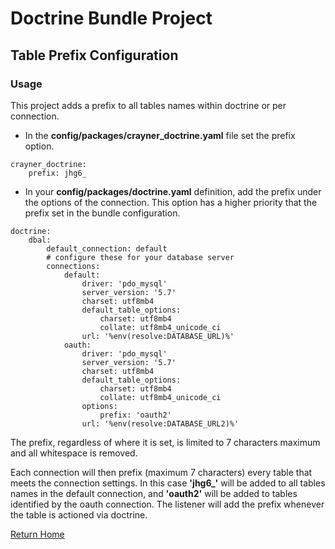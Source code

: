 # Doctrine Bundle Project
## Table Prefix Configuration

### Usage
This project adds a prefix to all tables names within doctrine or per connection.
* In the __config/packages/crayner_doctrine.yaml__ file set the prefix option.
```
crayner_doctrine:
    prefix: jhg6_
```
* In your __config/packages/doctrine.yaml__ definition, add the prefix under the options of the connection. This option has a higher priority that the prefix set in the bundle configuration.

```
doctrine:
    dbal:
        default_connection: default
        # configure these for your database server
        connections:
            default:
                driver: 'pdo_mysql'
                server_version: '5.7'
                charset: utf8mb4
                default_table_options:
                    charset: utf8mb4
                    collate: utf8mb4_unicode_ci
                url: '%env(resolve:DATABASE_URL)%'
            oauth:
                driver: 'pdo_mysql'
                server_version: '5.7'
                charset: utf8mb4
                default_table_options:
                    charset: utf8mb4
                    collate: utf8mb4_unicode_ci
                options:
                    prefix: 'oauth2'
                url: '%env(resolve:DATABASE_URL2)%'

```
The prefix, regardless of where it is set,  is limited to 7 characters maximum and all whitespace is removed.

Each connection will then prefix (maximum 7 characters) every table that meets the connection settings.  In this case **'jhg6_'** will be added to all tables names in the default connection, and __'oauth2'__ will be added to tables identified by the oauth connection.  The listener will add the prefix whenever the table is actioned via doctrine.

[Return Home](../README.md)